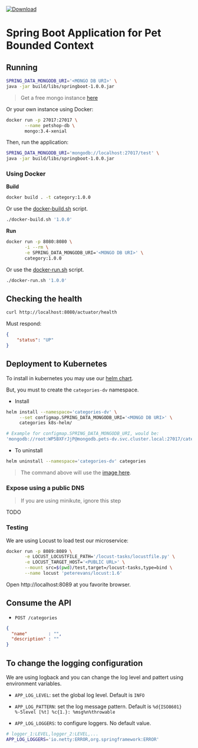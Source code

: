 [ ![Download](https://api.bintray.com/packages/newpetstore/docker/category/images/download.svg) ](https://bintray.com/newpetstore/docker/category/_latestVersion)

# Spring Boot Application for Pet Bounded Context

## Running

```bash
SPRING_DATA_MONGODB_URI='<MONGO DB URI>' \
java -jar build/libs/springboot-1.0.0.jar
```

> Get a free mongo instance [here](https://cloud.mongodb.com)

Or your own instance using Docker:

```bash
docker run -p 27017:27017 \
       --name petshop-db \
       mongo:3.4-xenial
```

Then, run the application:

```bash
SPRING_DATA_MONGODB_URI='mongodb://localhost:27017/test' \
java -jar build/libs/springboot-1.0.0.jar
```

### Using Docker

**Build**

```bash
docker build . -t category:1.0.0
```

Or use the [docker-build.sh](./docker-build.sh) script.

```bash
./docker-build.sh '1.0.0'
```

**Run**

```bash
docker run -p 8080:8080 \
       -i --rm \
       -e SPRING_DATA_MONGODB_URI='<MONGO DB URI>' \
       category:1.0.0
```

Or use the [docker-run.sh](./docker-run.sh) script.

```bash
./docker-run.sh '1.0.0'
```

## Checking the health

```bash
curl http://localhost:8080/actuator/health
```

Must respond:

```json
{
    "status": "UP"
}
```

## Deployment to Kubernetes

To install in kubernetes you may use our [helm chart](./k8s-helm).

But, you must to create the `categories-dv` namespace.

- Install
```bash
helm install --namespace='categories-dv' \
     --set configmap.SPRING_DATA_MONGODB_URI='<MONGO DB URI>' \
     categories k8s-helm/
```

```bash
# Example for configmap.SPRING_DATA_MONGODB_URI, would be:
'mongodb://root:WP5BXFrJjP@mongodb.pets-dv.svc.cluster.local:27017/categories?authSource=admin'
```

- To uninstall
```bash
helm uninstall --namespace='categories-dv' categories
```

> The command above will use the
[image here](https://bintray.com/newpetstore/docker/category).

### Expose using a public DNS

> If you are using minikute, ignore this step

TODO

### Testing

We are using Locust to load test our microservice:

```bash
docker run -p 8089:8089 \
       -e LOCUST_LOCUSTFILE_PATH='/locust-tasks/locustfile.py' \
       -e LOCUST_TARGET_HOST='<PUBLIC URL>' \
       --mount src=$(pwd)/test,target=/locust-tasks,type=bind \
       --name locust 'peterevans/locust:1.6'
```

Open http://localhost:8089 at you favorite browser.

## Consume the API

- `POST /categories`
```json
{
  "name"        : "",
  "description" : ""
}
```

## To change the logging configuration

We are using logback and you can change the log level and pattert using
environment variables.

- `APP_LOG_LEVEL`: set the global log level. Default is `INFO`

- `APP_LOG_PATTERN`: set the log message pattern. Default is
`%d{ISO8601} %-5level [%t] %c{1.}: %msg%n%throwable`

- `APP_LOG_LOGGERS`: to configure loggers. No default value.
```bash
# logger_1:LEVEL,logger_2:LEVEL,...
APP_LOG_LOGGERS='io.netty:ERROR,org.springframework:ERROR'
```
